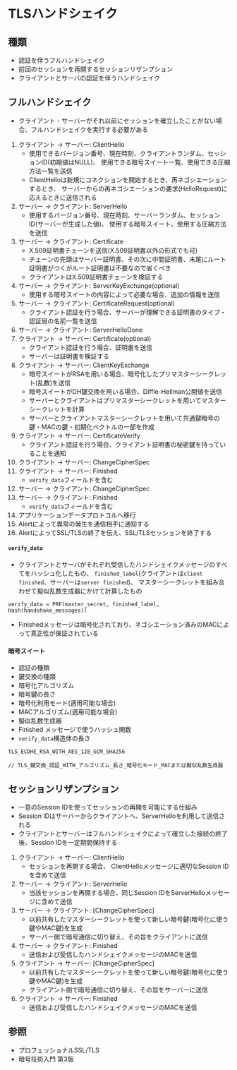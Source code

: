 # TLSハンドシェイク
## 種類
- 認証を伴うフルハンドシェイク
- 前回のセッションを再開するセッションリザンプション
- クライアントとサーバの認証を伴うハンドシェイク

## フルハンドシェイク
- クライアント・サーバーがそれ以前にセッションを確立したことがない場合、フルハンドシェイクを実行する必要がある
1. クライアント -> サーバー: ClientHello
    - 使用できるバージョン番号、現在時刻、クライアントランダム、セッションID(初期値はNULL)、
      使用できる暗号スイート一覧、使用できる圧縮方法一覧を送信
    - ClientHelloは新規にコネクションを開始するとき、再ネゴシエーションするとき、
      サーバーからの再ネゴシエーションの要求(HelloRequest)に応えるときに送信される
2. サーバー -> クライアント: ServerHello
    - 使用するバージョン番号、現在時刻、サーバーランダム、セッションID(サーバーが生成した値)、
      使用する暗号スイート、使用する圧縮方法を送信
3. サーバー -> クライアント: Certificate
    - X.509証明書チェーンを送信(X.509証明書以外の形式でも可)
    - チェーンの先頭はサーバー証明書、その次に中間証明書、末尾にルート証明書がつくがルート証明書は不要なので省くべき
    - クライアントはX.509証明書チェーンを検証する
4. サーバー -> クライアント: ServerKeyExchange(optional)
    - 使用する暗号スイートの内容によって必要な場合、追加の情報を送信
5. サーバー -> クライアント: CertificateRequest(optional)
    - クライアント認証を行う場合、サーバーが理解できる証明書のタイプ・認証局の名前一覧を送信
6. サーバー -> クライアント: ServerHelloDone
7. クライアント -> サーバー: Certificate(optional)
    - クライアント認証を行う場合、証明書を送信
    - サーバーは証明書を検証する
8. クライアント -> サーバー: ClientKeyExchange
    - 暗号スイートがRSAを用いる場合、暗号化したプリマスターシークレット(乱数)を送信
    - 暗号スイートがDH鍵交換を用いる場合、Diffie-Hellman公開値を送信
    - サーバーとクライアントはプリマスターシークレットを用いてマスターシークレットを計算
    - サーバーとクライアントマスターシークレットを用いて共通鍵暗号の鍵・MACの鍵・初期化ベクトルの一部を作成
9. クライアント -> サーバー: CertificateVerify
    - クライアント認証を行う場合、クライアント証明書の秘密鍵を持っていることを通知
10. クライアント -> サーバー: ChangeCipherSpec
11. クライアント -> サーバー: Finished
    - `verify_data`フィールドを含む
12. サーバー -> クライアント: ChangeCipherSpec
13. サーバー -> クライアント: Finished
    - `verify_data`フィールドを含む
14. アプリケーションデータプロトコルへ移行
15. Alertによって異常の発生を通信相手に通知する
166. AlertによってSSL/TLSの終了を伝え、SSL/TLSセッションを終了する

#### `verify_data`
- クライアントとサーバがそれぞれ受信したハンドシェイクメッセージのすべてをハッシュ化したもの、
  `finished_label`(クライアントは`client finished`、サーバーは`server finished`)、
  マスターシークレットを組み合わせて擬似乱数生成器にかけて計算したもの

```
verify_data = PRF(master_secret, finished_label, Hash(handshake_messages))
```

- Finishedメッセージは暗号化されており、ネゴシエーション済みのMACによって真正性が保証されている

#### 暗号スイート
- 認証の種類
- 鍵交換の種類
- 暗号化アルゴリズム
- 暗号鍵の長さ
- 暗号化利用モード(適用可能な場合)
- MACアルゴリズム(適用可能な場合)
- 擬似乱数生成器
- Finished メッセージで使うハッシュ関数
- `verify_data`構造体の長さ

```
TLS_ECDHE_RSA_WITH_AES_128_GCM_SHA256

// TLS_鍵交換_認証_WITH_アルゴリズム_長さ_暗号化モード_MACまたは擬似乱数生成器
```

## セッションリザンプション
- 一意のSession IDを使ってセッションの再開を可能にする仕組み
- Session IDはサーバーからクライアントへ、ServerHelloを利用して送信される
- クライアントとサーバーはフルハンドシェイクによって確立した接続の終了後、Session IDを一定期間保持する
1. クライアント -> サーバー: ClientHello
    - セッションを再開する場合、 ClientHelloメッセージに適切なSession IDを含めて送信
2. サーバー -> クライアント: ServerHello
    - 当該セッションを再開する場合、同じSession IDをServerHelloメッセージに含めて送信
3. サーバー -> クライアント: [ChangeCipherSpec]
    - 以前共有したマスターシークレットを使って新しい暗号鍵(暗号化に使う鍵やMAC鍵)を生成
    - サーバー側で暗号通信に切り替え、その旨をクライアントに送信
4. サーバー -> クライアント: Finished
    - 送信および受信したハンドシェイクメッセージのMACを送信
5. クライアント -> サーバー: [ChangeCipherSpec]
    - 以前共有したマスターシークレットを使って新しい暗号鍵(暗号化に使う鍵やMAC鍵)を生成
    - クライアント側で暗号通信に切り替え、その旨をサーバーに送信
6. クライアント -> サーバー: Finished
    - 送信および受信したハンドシェイクメッセージのMACを送信

## 参照
- プロフェッショナルSSL/TLS
- 暗号技術入門 第3版
